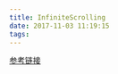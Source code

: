 ```yaml
---
title: InfiniteScrolling
date: 2017-11-03 11:19:15
tags:
---
```

[参考链接](http://www.zcfy.cc/article/infinite-scrolling-best-practices-673.html)